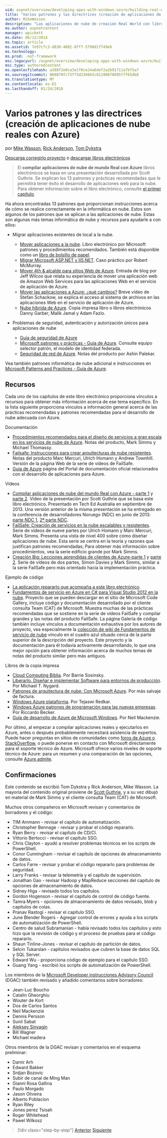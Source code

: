 ```yaml
---
uid: aspnet/overview/developing-apps-with-windows-azure/building-real-world-cloud-apps-with-windows-azure/more-patterns-and-guidance
title: "Varios patrones y las directrices (creación de aplicaciones de nube reales con Azure) | Documentos de Microsoft"
author: MikeWasson
description: "Las aplicaciones de nube de creación Real World con libros electrónicos Azure se basa en una presentación desarrollada por Scott Guthrie. Se explican 13 patrones y prácticas recomendadas que puede..."
ms.author: aspnetcontent
manager: wpickett
ms.date: 06/12/2014
ms.topic: article
ms.assetid: 7e97cfc3-d830-4002-8ff7-5790d1ff49e6
ms.technology: 
ms.prod: .net-framework
msc.legacyurl: /aspnet/overview/developing-apps-with-windows-azure/building-real-world-cloud-apps-with-windows-azure/more-patterns-and-guidance
msc.type: authoredcontent
ms.openlocfilehash: a388f2e0ca3e1f0ce24a6def2a2b91711a7bf5a7
ms.sourcegitcommit: 060879fcf3f73d2366b5c811986f8695fff65db8
ms.translationtype: MT
ms.contentlocale: es-ES
ms.lasthandoff: 01/24/2018
---
```

<a name="more-patterns-and-guidance-building-real-world-cloud-apps-with-azure"></a>Varios patrones y las directrices (creación de aplicaciones de nube reales con Azure)
====================
por [Mike Wasson](https://github.com/MikeWasson), [Rick Anderson](https://github.com/Rick-Anderson), [Tom Dykstra](https://github.com/tdykstra)

[Descarga corregirlo proyecto](http://code.msdn.microsoft.com/Fix-It-app-for-Building-cdd80df4) o [descargar libros electrónicos](http://blogs.msdn.com/b/microsoft_press/archive/2014/07/23/free-ebook-building-cloud-apps-with-microsoft-azure.aspx)

> El **compilar aplicaciones de nube de mundo Real con Azure** libros electrónicos se basa en una presentación desarrollada por Scott Guthrie. Se explican los 13 patrones y prácticas recomendadas que le permitirá tener éxito el desarrollo de aplicaciones web para la nube. Para obtener información sobre el libro electrónico, consulte [el primer capítulo](introduction.md).


Ha ahora encontradas 13 patrones que proporcionan instrucciones acerca de cómo se realice correctamente en la informática en nube. Estos son algunos de los patrones que se aplican a las aplicaciones de nube. Estas son algunas más temas informática de nube y recursos para ayudarle a con ellos:

- Migrar aplicaciones existentes de local a la nube. 

    - [Mover aplicaciones a la nube](https://msdn.microsoft.com/library/ff728592.aspx). Libro electrónico por Microsoft patrones y procedimientos recomendados. También está disponible como un [libro de bolsillo de papel](https://www.amazon.com/dp/1621140202).
    - [Migrar Microsoft ASP.NET y IIS.NET](https://go.microsoft.com/fwlink/?LinkId=400656). Caso práctico por Robert McMurray.
    - [Mover 4th &amp; alcalde para sitios Web de Azure](http://www.jeff.wilcox.name/2013/04/4thandmayor-azure-websites/). Entrada de blog por Jeff Wilcox que relata su experiencia de mover una aplicación web de Amazon Web Services para las aplicaciones Web en el servicio de aplicación de Azure.
    - [Mover las aplicaciones a Azure: ¿qué cambios?](https://azure.microsoft.com/documentation/videos/web-sites-internals-and-the-file-system/) Breve vídeo de Stefan Schackow, se explica el acceso al sistema de archivos en las aplicaciones Web en el servicio de aplicación de Azure.
    - [Nube híbrida de Azure](https://www.amazon.com/dp/B00EOP4UQW). Copia impresa libro o libros electrónicos Danny Garber, Malik Jamal y Adam Fazio.
- Problemas de seguridad, autenticación y autorización únicos para aplicaciones de nube

    - [Guía de seguridad de Azure](https://azure.microsoft.com/blog/2014/02/10/best-practices-windows-azure-websites-waws/)
    - [Microsoft patrones y prácticas - Guía de Azure](https://msdn.microsoft.com/library/dn568099.aspx). Consulte equipo selector patrón, el modelo de identidad federada.
    - [Seguridad de red de Azure](https://download.microsoft.com/download/4/3/9/43902EC9-410E-4875-8800-0788BE146A3D/Windows%20Azure%20Network%20Security%20Whitepaper%20-%20FINAL.docx). Notas del producto por Ashin Palekar.

Vea también patrones informática de nube adicional e instrucciones en [Microsoft Patterns and Practices - Guía de Azure](https://msdn.microsoft.com/library/dn568099.aspx).

<a id="resources"></a>
## <a name="resources"></a>Recursos

Cada uno de los capítulos de este libro electrónico proporciona vínculos a recursos para obtener más información acerca de ese tema específico. En la lista siguiente proporciona vínculos a información general acerca de las prácticas recomendadas y patrones recomendadas para el desarrollo de nube adecuada con Azure.

Documentación

- [Procedimientos recomendados para el diseño de servicios a gran escala en los servicios de nube de Azure](https://msdn.microsoft.com/library/windowsazure/jj717232.aspx). Notas del producto, Mark Simms y Michael Thomassy.
- [Failsafe: Instrucciones para crear arquitecturas de nube resistentes](https://msdn.microsoft.com/library/windowsazure/jj853352.aspx). Notas del producto Marc Mercuri, Ulrich Homann y Andrew Townhill. Versión de la página Web de la serie de vídeos de FailSafe.
- [Guía de Azure](https://azure.microsoft.com/develop/net/guidance/) página del Portal de documentación oficial relacionados con el desarrollo de aplicaciones para Azure.

Vídeos

- [Compilar aplicaciones de nube del mundo Real con Azure - parte 1](https://channel9.msdn.com/Events/TechEd/Australia/2013/AZR324) y [parte 2](https://channel9.msdn.com/Events/TechEd/Australia/2013/AZR325). Vídeo de la presentación por Scott Guthrie que se basa este libro electrónico. Presentado en Tech Ed Australia en septiembre de 2013. Una versión anterior de la misma presentación se ha entregado en la conferencia de desarrolladores Noruego (NDC) en junio de 2013: [parte NDC 1](http://vimeo.com/68215538), [2ª parte NDC](http://vimeo.com/68215602).
- [FailSafe: Creación de servicios en la nube escalables y resistentes](https://channel9.msdn.com/Series/FailSafe). Serie de vídeos de nueve partes por Ulrich Homann y Marc Mercuri, Mark Simms. Presenta una vista de nivel 400 sobre cómo diseñar aplicaciones de nube. Esta serie se centra en la teoría y razones que justifican patrones recomendadas; Para obtener más información sobre procedimientos, vea la serie edificio grande por Mark Simms.
- [Creación Big: Lecciones aprendidas de clientes de Azure-parte 1](https://channel9.msdn.com/Events/Build/2012/3-029) y [parte 2](https://channel9.msdn.com/Events/Build/2012/3-030). Serie de vídeos de dos partes, Simon Davies y Mark Simms, similar a la serie FailSafe pero más orientado hacia la implementación práctica.

Ejemplo de código

- [La aplicación repararlo que acompaña a este libro electrónico](https://code.msdn.microsoft.com/Fix-It-app-for-Building-cdd80df4?cdn_id=2013-12-03-002).
- [Fundamentos de servicio en Azure en C# para Visual Studio 2012 en la nube](http://aka.ms/csf). Proyecto que se pueden descargar en el sitio de Microsoft Code Gallery, incluye código y documentación desarrollado por el cliente consulta Team (CAT) de Microsoft. Muestra muchas de las prácticas recomendadas que se sostiene en la serie de vídeos FailSafe y compilar grandes y las notas del producto FailSafe. La página Galería de código también incluye vínculos a documentación exhaustiva por los autores de proyecto, vea especialmente la [colección de wiki de Fundamentos de servicio de nube](https://social.technet.microsoft.com/wiki/contents/articles/17987.cloud-service-fundamentals.aspx) vínculo en el cuadro azul situado cerca de la parte superior de la descripción del proyecto. Este proyecto y la documentación para él todavía activamente desarrollando, lo que una mejor opción para obtener información acerca de muchos temas de notas del producto similar pero más antiguos.

Libros de la copia impresa

- [Cloud Computing Biblia](https://www.amazon.com/dp/0470903562). Por Barrie Sosinsky.
- [Liberarlo. Diseñar e implementar Software para entornos de producción](https://www.amazon.com/Release-It-Production-Ready-Pragmatic-Programmers/dp/0978739213). Por Michael T. Nygard.
- [Patrones de arquitectura de nube: Con Microsoft Azure](http://shop.oreilly.com/product/0636920023777.do). Por más salvaje de factura.
- [Windows Azure plataforma](https://www.amazon.com/dp/1430235632). Por Tejaswi Redkar.
- [Windows Azure patrones de programación para las nuevas empresas](https://www.amazon.com/dp/1849685606). Por Riccardo Becker.
- [Guía de desarrollo de Azure de Microsoft Windows](https://www.amazon.com/dp/1849682224). Por Neil Mackenzie.

Por último, al empezar a compilar aplicaciones reales y ejecutarlos en Azure, antes o después probablemente necesitará asistencia de expertos. Puede hacer preguntas en sitios de comunidades como [foros de Azure o StackOverflow](https://azure.microsoft.com/support/forums/), o puede ponerse en contacto con Microsoft directamente para el soporte técnico de Azure. Microsoft ofrece varios niveles de soporte técnico de Azure: para un resumen y una comparación de las opciones, consulte [Azure admite](https://azure.microsoft.com/support/plans/).

<a id="acknowledgments"></a>
## <a name="acknowledgments"></a>Confirmaciones

Este contenido se escribió Tom Dykstra y Rick Anderson, Mike Wasson. La mayoría del contenido original proviene de [Scott Guthrie](https://weblogs.asp.net/scottgu/), y a su vez dibujó en material de Mark Simms y el cliente consulta Team (CAT) de Microsoft.

Muchos otros compañeros en Microsoft revisan y comentarios de borradores y el código:

- TIM Ammann - revisar el capítulo de automatización.
- Christopher Bennage - revisar y probar el código repararlo.
- Ryan Berry - revisar el capítulo de CD/CI.
- Vittorio Bertocci - revisar el capítulo SSO.
- Chris Clayton - ayudó a resolver problemas técnicos en los scripts de PowerShell.
- Conor Cunningham - revisar el capítulo de opciones de almacenamiento de datos.
- Carlos Farre - revisar y probar el código repararlo para problemas de seguridad.
- Larry Franks - revisar la telemetría y el capítulo de supervisión.
- Jonathan Gao - revisar Hadoop y MapReduce secciones del capítulo de opciones de almacenamiento de datos.
- Sidney Higa - revisado todos los capítulos.
- Gordon Hogenson - revisar el capítulo de control de código fuente.
- Tamra Myers - opciones de almacenamiento de datos revisado, blob y capítulos de colas.
- Pranav Rastogi - revisar el capítulo SSO.
- June Blender Rogers - Agregar control de errores y ayuda a los scripts de automatización de PowerShell.
- Centro de salud Subramanian - había revisado todos los capítulos y esto hizo que la revisión de código y el proceso de pruebas para el código repararlo.
- Shaun Tinline-Jones - revisar el capítulo de partición de datos.
- Selcin Tukarslan - capítulos revisados que cubren la base de datos SQL y SQL Server.
- Edward Wu - proporciona código de ejemplo para el capítulo SSO.
- Guang Yang - escribió los scripts de automatización de PowerShell.

Los miembros de la [Microsoft Developer instrucciones Advisory Council](http://aka.ms/DGAC) (DGAC) también revisado y añadido comentarios sobre borradores:

- Jean-Luc Boucho
- Catalin Gheorghiu
- Wouter de Kort
- Dos de Carlos Santos
- Neil Mackenzie
- Dennis Persson
- Sunil Sabat
- [Aleksey Sinyagin](http://www.linkedin.com/in/sinyagin)
- Bill Wagner
- Michael madera

Otros miembros de la DGAC revisan y comentarios en el esquema preliminar:

- Damir Arh
- Edward Bakker
- Srdjan Bozovic
- Subir de canal de Ming Man
- Gianni Rosa Gallina
- Paulo Morgado
- Jason Oliveira
- Alberto Poblacion
- Ryan Riley
- Jones perez Tsisah
- Roger Whitehead
- Pawel Wilkosz

>[!div class="step-by-step"]
[Anterior](queue-centric-work-pattern.md)
[Siguiente](the-fix-it-sample-application.md)
